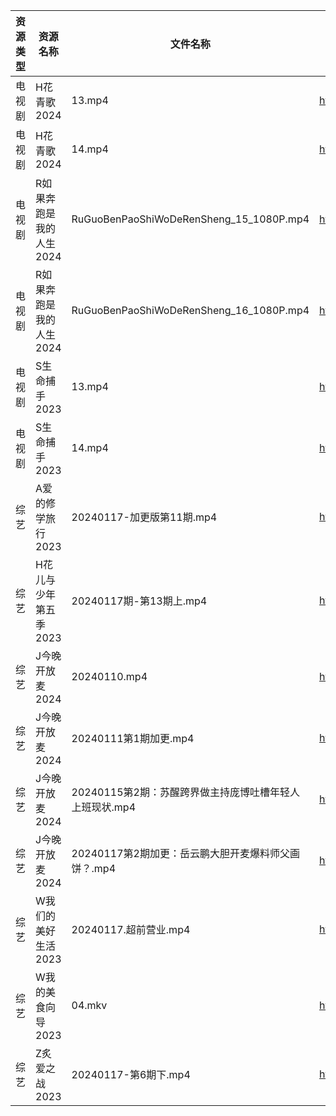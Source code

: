 | 资源类型 | 资源名称           | 文件名称                                    | 分享链接                                      | 更新时间                |
| ---- | -------------- | --------------------------------------- | ----------------------------------------- | ------------------- |
| 电视剧  | H花青歌2024       | 13.mp4                                  | https://www.alipan.com/s/fN4AxpAdDkx      | 2024-01-18 00:05:10 |
| 电视剧  | H花青歌2024       | 14.mp4                                  | https://www.alipan.com/s/fN4AxpAdDkx      | 2024-01-18 00:05:10 |
| 电视剧  | R如果奔跑是我的人生2024 | RuGuoBenPaoShiWoDeRenSheng_15_1080P.mp4 | https://www.alipan.com/s/p2ETRDrthPg      | 2024-01-18 00:05:20 |
| 电视剧  | R如果奔跑是我的人生2024 | RuGuoBenPaoShiWoDeRenSheng_16_1080P.mp4 | https://www.alipan.com/s/p2ETRDrthPg      | 2024-01-18 00:05:20 |
| 电视剧  | S生命捕手2023      | 13.mp4                                  | https://www.aliyundrive.com/s/Hu8asutVp75 | 2024-01-18 00:05:25 |
| 电视剧  | S生命捕手2023      | 14.mp4                                  | https://www.aliyundrive.com/s/Hu8asutVp75 | 2024-01-18 00:05:25 |
| 综艺   | A爱的修学旅行2023    | 20240117-加更版第11期.mp4                    | https://www.aliyundrive.com/s/EE9WNi94Ftz | 2024-01-18 00:05:37 |
| 综艺   | H花儿与少年第五季2023  | 20240117期-第13期上.mp4                     | https://www.aliyundrive.com/s/Rb3k2hgSjHJ | 2024-01-18 00:05:46 |
| 综艺   | J今晚开放麦2024     | 20240110.mp4                            | https://www.alipan.com/s/9pNGMtWEhLU      | 2024-01-18 00:05:48 |
| 综艺   | J今晚开放麦2024     | 20240111第1期加更.mp4                       | https://www.alipan.com/s/9pNGMtWEhLU      | 2024-01-18 00:05:48 |
| 综艺   | J今晚开放麦2024     | 20240115第2期：苏醒跨界做主持庞博吐槽年轻人上班现状.mp4      | https://www.alipan.com/s/9pNGMtWEhLU      | 2024-01-18 00:05:48 |
| 综艺   | J今晚开放麦2024     | 20240117第2期加更：岳云鹏大胆开麦爆料师父画饼？.mp4        | https://www.alipan.com/s/9pNGMtWEhLU      | 2024-01-18 00:05:48 |
| 综艺   | W我们的美好生活2023   | 20240117.超前营业.mp4                       | https://www.aliyundrive.com/s/zAXrGigJxgY | 2024-01-18 00:06:11 |
| 综艺   | W我的美食向导2023    | 04.mkv                                  | https://www.alipan.com/s/qxZAXJdW7wE      | 2024-01-18 00:06:15 |
| 综艺   | Z炙爱之战2023      | 20240117-第6期下.mp4                       | https://www.alipan.com/s/wy7RvpBvLX7      | 2024-01-18 00:06:34 |
